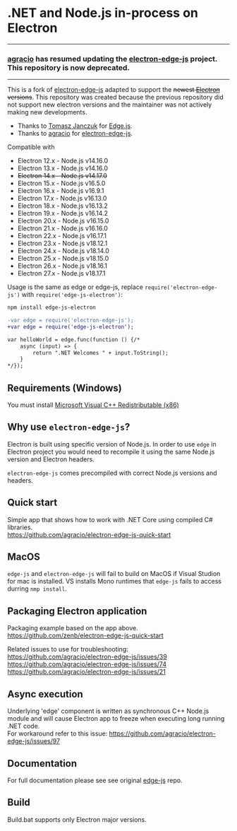 # .NET and Node.js in-process on Electron

***
### [agracio](https://github.com/agracio) has resumed updating the [electron-edge-js](https://github.com/agracio/electron-edge-js) project. This repository is now deprecated.
***

This is a fork of [electron-edge-js](https://github.com/agracio/electron-edge-js) adapted to support the ~~newest [Electron](https://github.com/electron/electron/) versions~~. This repository was created because the previous repository did not support new electron versions and the maintainer was not actively making new developments.

- Thanks to [Tomasz Janczuk](https://github.com/tjanczuk) for [Edge.js](https://github.com/tjanczuk/edge).
- Thanks to [agracio](https://github.com/agracio) for [electron-edge-js](https://github.com/agracio/electron-edge-js).

Compatible with

- Electron 12.x - Node.js v14.16.0
- Electron 13.x - Node.js v14.16.0
- ~~Electron 14.x - Node.js v14.17.0~~
- Electron 15.x - Node.js v16.5.0
- Electron 16.x - Node.js v16.9.1
- Electron 17.x - Node.js v16.13.0
- Electron 18.x - Node.js v16.13.2
- Electron 19.x - Node.js v16.14.2
- Electron 20.x - Node.js v16.15.0
- Electron 21.x - Node.js v16.16.0
- Electron 22.x - Node.js v16.17.1
- Electron 23.x - Node.js v18.12.1
- Electron 24.x - Node.js v18.14.0
- Electron 25.x - Node.js v18.15.0
- Electron 26.x - Node.js v18.16.1
- Electron 27.x - Node.js v18.17.1

Usage is the same as edge or edge-js, replace `require('electron-edge-js')` with `require('edge-js-electron')`:

```bash
npm install edge-js-electron
```

```diff
-var edge = require('electron-edge-js');
+var edge = require('edge-js-electron');

var helloWorld = edge.func(function () {/*
    async (input) => {
        return ".NET Welcomes " + input.ToString();
    }
*/});
```

## Requirements (Windows)

You must install [Microsoft Visual C++ Redistributable (x86)](https://www.microsoft.com/en-us/download/details.aspx?id=52685)

## Why use `electron-edge-js`?

Electron is built using specific version of Node.js. In order to use `edge` in Electron project you would need to recompile it using the same Node.js version and Electron headers.

`electron-edge-js` comes precompiled with correct Node.js versions and headers.

## Quick start

Simple app that shows how to work with .NET Core using compiled C# libraries.  
<https://github.com/agracio/electron-edge-js-quick-start>

## MacOS

`edge-js` and `electron-edge-js` will fail to build on MacOS if Visual Studion for mac is installed.
VS installs Mono runtimes that `edge-js` fails to access durring `nmp install`.

## Packaging Electron application

Packaging example based on the app above.  
<https://github.com/zenb/electron-edge-js-quick-start>

Related issues to use for troubleshooting:  
<https://github.com/agracio/electron-edge-js/issues/39>  
<https://github.com/agracio/electron-edge-js/issues/74>  
<https://github.com/agracio/electron-edge-js/issues/21>

## Async execution

Underlying 'edge' component is written as synchronous C++ Node.js module and will cause Electron app to freeze when executing long running .NET code.  
For workaround refer to this issue: <https://github.com/agracio/electron-edge-js/issues/97>

## Documentation

For full documentation please see see original [edge-js](https://github.com/agracio/edge-js) repo.

## Build

Build.bat supports only Electron major versions.
